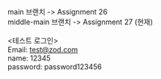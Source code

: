 main 브랜치 -> Assignment 26 <br>
middle-main 브랜치 -> Assignment 27 (현재)<br>
<br>
<테스트 로그인><br>
Email: test@zod.com<br>
name: 12345<br>
password: password123456